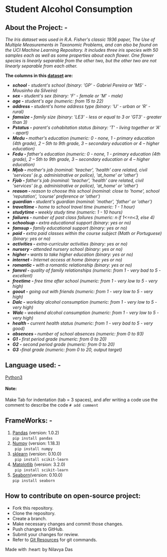 # Student Alcohol Consumption <br>
## About the Project: - 
<p><i> The Iris dataset was used in R.A. Fisher's classic 1936 paper, The Use of Multiple Measurements in Taxonomic Problems, and can also be found on the UCI Machine Learning Repository.
It includes three iris species with 50 samples each as well as some properties about each flower. One flower species is linearly separable from the other two, but the other two are not linearly separable from each other.</i> <br>

<b>The columns in this <a href="https://github.com/nilavya2000/Student_alcohol_consumption/blob/master/data/student_alcohol.csv">dataset</a> are:</b>
  <ul><i>
  <li><b>school </b>- student's school (binary: 'GP' - Gabriel Pereira or 'MS' - Mousinho da Silveira)</li>
<li><b>sex - </b>student's sex (binary: 'F' - female or 'M' - male)</li>
<li><b>age - </b>student's age (numeric: from 15 to 22)</li>
<li><b>address - </b>student's home address type (binary: 'U' - urban or 'R' - rural)</li>
<li><b>famsize - </b>family size (binary: 'LE3' - less or equal to 3 or 'GT3' - greater than 3)</li>
<li><b>Pstatus -</b> parent's cohabitation status (binary: 'T' - living together or 'A' - apart)</li>
<li><b>Medu - </b>mother's education (numeric: 0 - none, 1 - primary education (4th grade), 2 – 5th to 9th grade, 3 – secondary education or 4 – higher education)</li>
<li><b>Fedu - </b>father's education (numeric: 0 - none, 1 - primary education (4th grade), 2 – 5th to 9th grade, 3 – secondary education or 4 – higher education)</li>
<li><b>Mjob - </b>mother's job (nominal: 'teacher', 'health' care related, civil 'services' (e.g. administrative or police), 'at_home' or 'other')</li>
<li><b>Fjob - </b>father's job (nominal: 'teacher', 'health' care related, civil 'services' (e.g. administrative or police), 'at_home' or 'other')</li>
<li><b>reason - </b>reason to choose this school (nominal: close to 'home', school 'reputation', 'course' preference or 'other')</li>
<li><b>guardian - </b>student's guardian (nominal: 'mother', 'father' or 'other')</li>
<li><b>traveltime - </b>home to school travel time (numeric: 1 - 1 hour)</li>
<li><b>studytime - </b>weekly study time (numeric: 1 - 10 hours)</li>
<li><b>failures - </b>number of past class failures (numeric: n if 1<=n<3, else 4)</li>
<li><b>schoolsup - </b>extra educational support (binary: yes or no)</li>
<li><b>famsup - </b>family educational support (binary: yes or no)</li>
<li><b>paid - </b>extra paid classes within the course subject (Math or Portuguese) (binary: yes or no)</li>
<li><b>activities - </b>extra-curricular activities (binary: yes or no)</li>
<li><b>nursery - </b>attended nursery school (binary: yes or no)</li>
<li><b>higher - </b>wants to take higher education (binary: yes or no)</li>
<li><b>internet - </b>Internet access at home (binary: yes or no)</li>
<li><b>romantic - </b>with a romantic relationship (binary: yes or no)</li>
<li><b>famrel - </b>quality of family relationships (numeric: from 1 - very bad to 5 - excellent)</li>
<li><b>freetime - </b>free time after school (numeric: from 1 - very low to 5 - very high)</li>
<li><b>goout - </b>going out with friends (numeric: from 1 - very low to 5 - very high)</li>
<li><b>Dalc - </b>workday alcohol consumption (numeric: from 1 - very low to 5 - very high)</li>
<li><b>Walc - </b>weekend alcohol consumption (numeric: from 1 - very low to 5 - very high)</li>
<li><b>health - </b>current health status (numeric: from 1 - very bad to 5 - very good)</li>
<li><b>absences - </b>number of school absences (numeric: from 0 to 93)</li>
<li><b>G1 - </b>first period grade (numeric: from 0 to 20)</li>
<li><b>G2 -</b> second period grade (numeric: from 0 to 20)</li>
<li><b>G3 -</b>final grade (numeric: from 0 to 20, output target)</li>
  </i></ul>
</p>

## Language used: - 
[Python3](https://docs.python.org/3/)<br>
#### Note: <br>
Make Tab for indentation (tab = 3 spaces), and afer writing a code use the comment to describe the code ``` # add comment ```

## FrameWorks: -
1. [Pandas](https://pandas.pydata.org/docs/) (version: 1.0.2) <br>
```pip install pandas ```
2. [Numpy](https://numpy.org/doc/) (version: 1.18.3)<br>
``` pip install numpy```
3. [sklearn](https://scikit-learn.org/stable/install.html) (version: 0.10.0)<br>
``` pip install scikit-learn```
4. [Matplotlib](https://matplotlib.org/3.3.1/contents.html) (version: 3.2.0)<br>
``` pip install scikit-learn```
5. [Seaborn](https://seaborn.pydata.org/)(version: 0.10.0)<br>
```pip install seaborn ```

## How to contribute on open-source project: 
  <p><ul>
  <li>Fork this repository.</li>
  <li>Clone the repository.</li>
  <li>Create a branch.</li>
  <li>Make necessary changes and commit those changes.</li>
  <li>Push changes to GitHub.</li>
  <li>Submit your changes for review.</li>
  <li>Refer to <a href="https://github.com/Hack-Club-SIT/Git-Learning-Resources">Git Resources</a> for git commands.</li></ul></p>
 
 
 <p>Made with :heart: by Nilavya Das</p>
 
